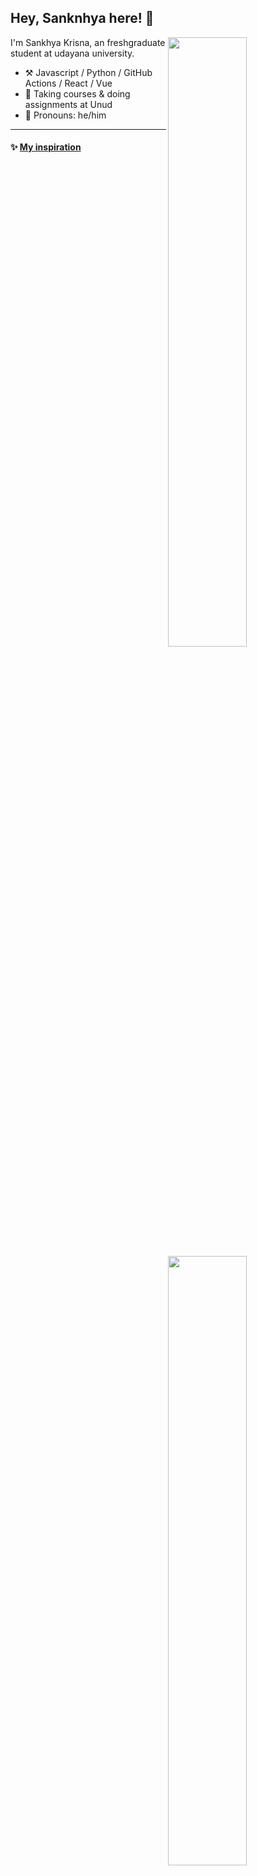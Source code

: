 <!--

Thank you if you like this profile README!

BUT, please DO NOT copy this and create your profile based on it.

You can use it as a reference, and copy a part of it, but DO NOT copy
all of this and create your profile based on it.

It is very common that you forget to change some information and leave
mine in your profile. This has happened too many times.

And, this profile README is auto-updated by GitHub Actions, you can read
[the official documentation](https://docs.github.com/actions) to learn
how to use it.

Only when you know what you are copying should you paste it. So, again,
please DO NOT copy this and create your profile based on it.

What's more, you can find other awesome profile READMEs at
https://github.com/abhisheknaiidu/awesome-github-profile-readme. There
could be a profile README that fits you better than this one.

Wish you a good-looking profile README!

                                   —— ouuan (https://github.com/ouuan)

-->

## Hey, Sanknhya here! :wave:

[<img align="right" width="50%" src="https://github-readme-stats-ouuan.vercel.app/api?username=ouuan&theme=dark&show_icons=true">](https://metrics.lecoq.io/ouuan#gh-dark-mode-only)
[<img align="right" width="50%" src="https://github-readme-stats-ouuan.vercel.app/api?username=ouuan&show_icons=true">](https://metrics.lecoq.io/ouuan#gh-light-mode-only)

I'm Sankhya Krisna, an freshgraduate student at udayana university.

-   :hammer_and_pick: Javascript / Python / GitHub Actions / React / Vue
-   :seedling: Taking courses & doing assignments at Unud
-   :man: Pronouns: he/him

---

#### :sparkles: [My inspiration](src/getTopFollowers.py)

<!--START_SECTION:top-followers-->
<table>
  <tr>
    <td align="center">
      <a href="https://github.com/ouuan">
        <img src="https://avatars2.githubusercontent.com/u/5080126" width="100px;" alt="ouuan"/>
      </a>
      <br />
      <a href="https://github.com/ouuan">ouuan</a>
    </td>
    <td align="center">
      <a href="https://github.com/mashirozx">
        <img src="https://avatars2.githubusercontent.com/u/16148054" width="100px;" alt="mashirozx"/>
      </a>
      <br />
      <a href="https://github.com/mashirozx">Mashiro</a>
    </td>
    <td align="center">
      <a href="https://github.com/deaaprizal">
        <img src="https://avatars2.githubusercontent.com/u/88071912" width="100px;" alt="deaaprizal"/>
      </a>
      <br />
      <a href="https://github.com/deaaprizal">deaaprizal</a>
    </td>
    <td align="center">
      <a href="https://github.com/faqihza">
        <img src="https://avatars2.githubusercontent.com/u/5022872" width="100px;" alt="faqihza"/>
      </a>
      <br />
      <a href="https://github.com/faqihza">faqihza</a>
    </td>
    <td align="center">
      <a href="https://github.com/sandhikagalih">
        <img src="https://avatars2.githubusercontent.com/u/10709657" width="100px;" alt="sandhikagalih"/>
      </a>
      <br />
      <a href="https://github.com/sandhikagalih">Dejia Xu</a>
    </td>
  </tr>
</table>
<!--END_SECTION:top-followers-->

---

#### :bar_chart: [Monthly coding time](https://github.com/muety/wakapi)

<!--START_SECTION:waka-->

```text
Javascript       17 hrs 15 mins  🟩🟩🟩🟩🟩🟩🟩🟩⬜⬜⬜⬜⬜⬜⬜⬜⬜⬜⬜⬜⬜⬜⬜⬜⬜   32.65 %
React.js         16 hrs 30 mins  🟩🟩🟩🟩🟩🟩🟩🟩⬜⬜⬜⬜⬜⬜⬜⬜⬜⬜⬜⬜⬜⬜⬜⬜⬜   31.25 %
Python           3 hrs 58 mins   🟩🟩⬜⬜⬜⬜⬜⬜⬜⬜⬜⬜⬜⬜⬜⬜⬜⬜⬜⬜⬜⬜⬜⬜⬜   07.52 %
Vue              2 hrs 38 mins   🟩⬜⬜⬜⬜⬜⬜⬜⬜⬜⬜⬜⬜⬜⬜⬜⬜⬜⬜⬜⬜⬜⬜⬜⬜   04.98 %
```

<!--END_SECTION:waka-->

---

#### :star2: [Projects starred by me](https://github.com/maguowei/starred)

[My Awesome Stars](AWESOME-STARS.md)
